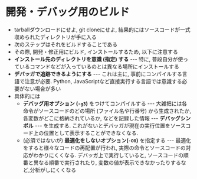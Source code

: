 # 開発・デバッグ用のビルド

* tarballダウンロードにせよ, git cloneにせよ, 結果的にはソースコードが一式収められたディレクトリが手に入る
* 次のステップはそれをビルドすることである
* その際, 開発・修正用にビルド, インストールするため, 以下に注意する
* **インストール先のディレクトリを意識 (指定) する** --- 特に, 普段自分が使っているコマンドなどが入っているのとは異なる場所にインストールする
* **デバッガで追跡できるようにする** --- これは主に, 事前にコンパイルする言語で注意が必要. Python, JavaScriptなど直接実行する言語では意識する必要がない場合が多い
* 具体的には
  * **デバッグ用オプション (`-g3`)** をつけてコンパイルする --- 大雑把には各命令がソースコードのどの場所 (ファイル名や行番号) から生成されたか, 各変数がどこに格納されているか, などを記録した情報 --- **デバッグシンボル** --- を生成する. これがないとデバッガが現在の実行位置をソースコード上の位置として表示することができなくなる.
  * (必須ではないが) **最適化をしないオプション(`-O0`)** を指定する --- 最適化をすると様々なコードの再配置が行われ, 実際の命令とソースコードの対応がわかりにくくなる. デバッガ上で実行していると, ソースコードの順番と異なる順番で実行されたり, 変数の値が表示できなかったりするなど,分析がしにくくなる


